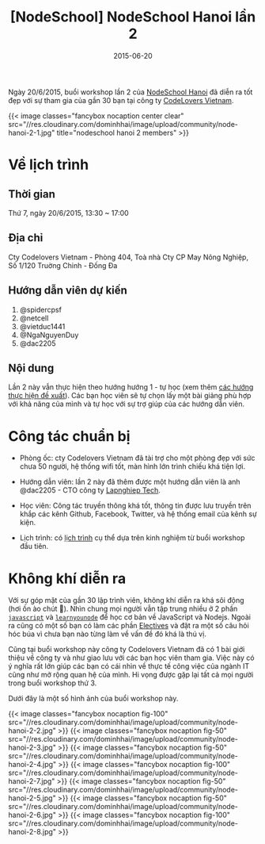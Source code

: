 ﻿---
title: "[NodeSchool] NodeSchool Hanoi lần 2"
slug: nodeschool-hanoi-2
date: 2015-06-20
categories:
- Lập Trình
- MeetUp
tags:
- MeetUp
- NodeSchool Hanoi
keywords:
- NodeSchool
- NodeSchool Hanoi
autoThumbnailImage: true
thumbnailImagePosition: left
thumbnailImage: //res.cloudinary.com/dominhhai/image/upload/community/nodeschool-hanoi.svg
metaAlignment: center
---
Ngày 20/6/2015, buổi workshop lần 2 của [NodeSchool Hanoi](http://nodeschool.io/hanoi/) đã diễn ra tốt đẹp với sự tham gia của gần 30 bạn tại công ty [CodeLovers Vietnam](http://codelovers.vn/).
<!--more-->

{{< image classes="fancybox nocaption center clear" src="//res.cloudinary.com/dominhhai/image/upload/community/node-hanoi-2-1.jpg" title="nodeschool hanoi 2 members" >}}

# Về lịch trình
## Thời gian
Thứ 7, ngày 20/6/2015, 13:30 ~ 17:00

## Địa chỉ
Cty Codelovers Vietnam - Phòng 404, Toà nhà Cty CP May Nông Nghiệp, Số 1/120 Truờng Chinh - Ðống Ða

## Hướng dẫn viên dự kiến
1. @spidercpsf
2. @netcell
3. @vietduc1441
4. @NgaNguyenDuy
5. @dac2205

## Nội dung
Lần 2 này vẫn thực hiện theo hướng hướng 1 - tự học (xem thêm [các hướng thực hiện đề xuất](https://github.com/nodeschool/hanoi/issues/3)). Các bạn học viên sẽ tự chọn lấy một bài giảng phù hợp với khả năng của mình và tự học với sự trợ giúp của các hướng dẫn viên.

# Công tác chuẩn bị

* Phòng ốc: cty Codelovers Vietnam đã tài trợ cho một phòng đẹp với sức chưa 50 người, hệ thống wifi tốt, màn hình lớn trình chiếu khá tiện lợi.

* Hướng dẫn viên: lần 2 này đã thêm được một hướng dẫn viên là anh @dac2205 - CTO công ty [Lapnghiep Tech](http://lglist.co/).

* Học viên: Công tác truyền thông khá tốt, thông tin được lưu truyền trên khắp các kênh Github, Facebook, Twitter, và hệ thống email của kênh sự kiện.

* Lịch trình: có [lịch trình](https://github.com/nodeschool/hanoi/issues/10) cụ thể dựa trên kinh nghiệm từ buổi workshop đầu tiên.

# Không khí diễn ra

Với sự góp mặt của gần 30 lập trình viên, không khí diễn ra khá sôi động (hơi ồn ào chút :dancers:). Nhìn chung mọi người vẫn tập trung nhiều ở 2 phần [`javascript`](https://github.com/sethvincent/javascripting) và [`learnyounode`](https://github.com/workshopper/learnyounode) để học cơ bản về JavaScript và Nodejs. Ngoài ra cũng có một số bạn có làm các phần [Electives](http://nodeschool.io/#workshopper-list) và đặt ra một số câu hỏi hóc búa vì chưa bạn nào từng làm về vấn đề đó khá là thú vị.

Cũng tại buổi workshop này công ty Codelovers Vietnam đã có 1 bài giới thiệu về công ty và như giao lưu với các bạn học viên tham gia. Việc này có ý nghĩa rất lớn giúp các bạn có cái nhìn về thực tế công việc của ngành IT cũng như mở rộng quan hệ của mình. Hi vọng được gặp lại tất cả mọi người trong buổi workshop thứ 3.

Dưới đây là một số hình ảnh của buổi workshop này.

{{< image classes="fancybox nocaption fig-100" src="//res.cloudinary.com/dominhhai/image/upload/community/node-hanoi-2-2.jpg" >}}
{{< image classes="fancybox nocaption fig-50" src="//res.cloudinary.com/dominhhai/image/upload/community/node-hanoi-2-3.jpg" >}}
{{< image classes="fancybox nocaption fig-50" src="//res.cloudinary.com/dominhhai/image/upload/community/node-hanoi-2-4.jpg" >}}
{{< image classes="fancybox nocaption fig-100" src="//res.cloudinary.com/dominhhai/image/upload/community/node-hanoi-2-7.jpg" >}}
{{< image classes="fancybox nocaption fig-50" src="//res.cloudinary.com/dominhhai/image/upload/community/node-hanoi-2-5.jpg" >}}
{{< image classes="fancybox nocaption fig-50" src="//res.cloudinary.com/dominhhai/image/upload/community/node-hanoi-2-6.jpg" >}}
{{< image classes="fancybox nocaption fig-100" src="//res.cloudinary.com/dominhhai/image/upload/community/node-hanoi-2-8.jpg" >}}
